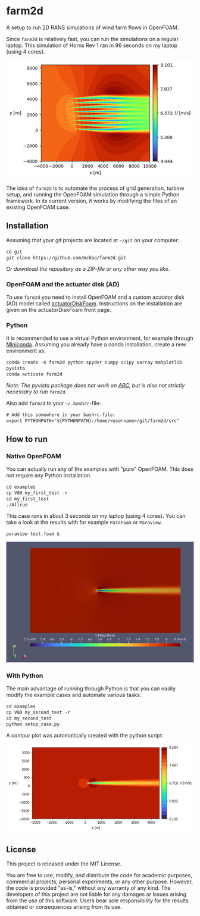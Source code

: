 # farm2d

A setup to run 2D RANS simulations of wind farm flows in OpenFOAM.

Since `farm2d` is relatively fast, you can run the simulations on a regular laptop. This simulation of Horns Rev 1 ran in 96 seconds on my laptop (using 4 cores).

![](imgs/hornsrev1_u_contour.png)

The idea of `farm2d` is to automate the process of grid generation, turbine setup, and running the OpenFOAM simulation through a simple Python framework. In its current version, it works by modifying the files of an existing OpenFOAM case.

## Installation

Assuming that your git projects are located at `~/git` on your computer:
```
cd git
git clone https://github.com/mchba/farm2d.git
```

*Or download the repository as a ZIP-file or any other way you like*.

### OpenFOAM and the actuator disk (AD)

To use `farm2d` you need to install OpenFOAM and a custom acutator disk (AD)
 model called [actuatorDiskFoam](https://github.com/mchba/actuatorDiskFoam). Instructions on the installation are given on the actuatorDiskFoam front page.


### Python

It is recommended to use a virtual Python environment, for example through [Miniconda](https://docs.anaconda.com/miniconda/). Assuming you already have a conda installation, create a new environment as:

```
conda create -n farm2d python spyder numpy scipy xarray matplotlib pyvista
conda activate farm2d
```

*Note: The pyvista package does not work on [ARC](https://arc-user-guide.readthedocs.io/en/latest/index.html), but is also not strictly necessary to run `farm2d`.*

Also add `farm2d` to your `~/.bashrc`-file:

```
# Add this somewhere in your bashrc-file:
export PYTHONPATH="${PYTHONPATH}:/home/<username>/git/farm2d/src"
```

## How to run

### Native OpenFOAM

You can actually run any of the examples with "pure" OpenFOAM. This does not require any Python installation.
```
cd examples
cp V80 my_first_test -r
cd my_first_test
./Allrun
```

This case runs in about 3 seconds on my laptop (using 4 cores). You can take a look at the results with for example `ParaFoam` or `Paraview`.

```
paraview test.foam &
```

![](imgs/paraview_u_contour.png)





### With Python

The main advantage of running through Python is that you can easily modify the example cases and automate various tasks.

```
cd examples
cp V80 my_second_test -r
cd my_second_test
python setup_case.py
```

A contour plot was automatically created with the python script:

![](imgs/farm2d_u_contour.png)


## License

This project is released under the MIT License.

You are free to use, modify, and distribute the code for academic purposes, commercial projects, personal experiments, or any other purpose. However, the code is provided "as-is," without any warranty of any kind. The developers of this project are not liable for any damages or issues arising from the use of this software. Users bear sole responsibility for the results obtained or consequences arising from its use.


